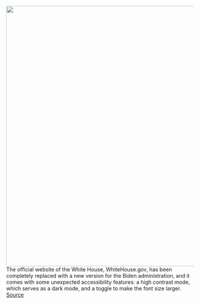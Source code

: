<img src='https://cdn.vox-cdn.com/thumbor/bc9iEfFGbQdZMUqrJ_nXN7hZymQ=/0x0:2284x1452/1200x800/filters:focal(960x544:1324x908)/cdn.vox-cdn.com/uploads/chorus_image/image/68695584/Screen_Shot_2021_01_20_at_9.26.43_AM.0.png' width='700px' /><br/>
The official website of the White House, WhiteHouse.gov, has been completely replaced with a new version for the Biden administration, and it comes with some unexpected accessibility features: a high contrast mode, which serves as a dark mode, and a toggle to make the font size larger.
<a href='https://www.theverge.com/2021/1/20/22240864/new-white-house-website-dark-mode-accessibility'> Source <a/>